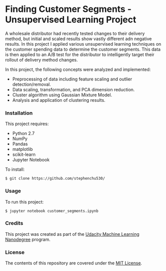# Finding Customer Segments - Unsupervised Learning Project

A wholesale distributor had recently tested changes to their delivery method, but initial and scaled results show vastly different adn negative results. In this project I applied various unsupervised learning techniques on the customer spending data to determine the customer segments. This data is then applied to an A/B test for the distributor to intelligently target their rollout of delivery method changes.

In this project, the following concepts were analyzed and implemented:
- Preprocessing of data including feature scaling and outlier detection/removal.
- Data scaling, transformation, and PCA dimension reduction.
- Cluster algorithm using Gaussian Mixture Model.
- Analysis and application of clustering results.

### Installation

This project requires:
- Python 2.7
- NumPy
- Pandas
- matplotlib
- scikit-learn
- Jupyter Notebook

To install:

`$ git clone https://github.com/stephenchu530/`

### Usage

To run this project:

`$ jupyter notebook customer_segments.ipynb`

### Credits

This project was created as part of the [Udacity Machine Learning Nanodegree](https://www.udacity.com/course/machine-learning-engineer-nanodegree--nd009) program.

### License

The contents of this repository are covered under the [MIT License](https://rem.mit-license.org/).
